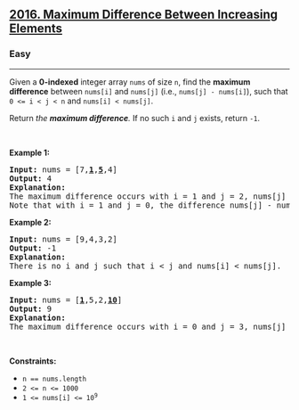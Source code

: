 <h2><a href="https://leetcode.com/problems/maximum-difference-between-increasing-elements/">2016. Maximum Difference Between Increasing Elements</a></h2><h3>Easy</h3><hr><div><p>Given a <strong>0-indexed</strong> integer array <code>nums</code> of size <code>n</code>, find the <strong>maximum difference</strong> between <code>nums[i]</code> and <code>nums[j]</code> (i.e., <code>nums[j] - nums[i]</code>), such that <code>0 &lt;= i &lt; j &lt; n</code> and <code>nums[i] &lt; nums[j]</code>.</p>

<p>Return <em>the <strong>maximum difference</strong>. </em>If no such <code>i</code> and <code>j</code> exists, return <code>-1</code>.</p>

<p cakamsrju="" ufr11nwea="">&nbsp;</p>
<p><strong class="example">Example 1:</strong></p>

<pre><strong>Input:</strong> nums = [7,<strong><u>1</u></strong>,<strong><u>5</u></strong>,4]
<strong>Output:</strong> 4
<strong>Explanation:</strong>
The maximum difference occurs with i = 1 and j = 2, nums[j] - nums[i] = 5 - 1 = 4.
Note that with i = 1 and j = 0, the difference nums[j] - nums[i] = 7 - 1 = 6, but i &gt; j, so it is not valid.
</pre>

<p><strong class="example">Example 2:</strong></p>

<pre><strong>Input:</strong> nums = [9,4,3,2]
<strong>Output:</strong> -1
<strong>Explanation:</strong>
There is no i and j such that i &lt; j and nums[i] &lt; nums[j].
</pre>

<p><strong class="example">Example 3:</strong></p>

<pre><strong>Input:</strong> nums = [<strong><u>1</u></strong>,5,2,<strong><u>10</u></strong>]
<strong>Output:</strong> 9
<strong>Explanation:</strong>
The maximum difference occurs with i = 0 and j = 3, nums[j] - nums[i] = 10 - 1 = 9.
</pre>

<p cakamsrju="" ufr11nwea="">&nbsp;</p>
<p><strong>Constraints:</strong></p>

<ul>
	<li><code>n == nums.length</code></li>
	<li><code>2 &lt;= n &lt;= 1000</code></li>
	<li><code>1 &lt;= nums[i] &lt;= 10<sup>9</sup></code></li>
</ul>
</div>